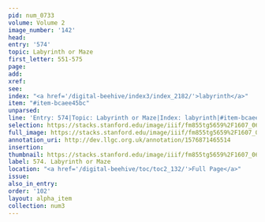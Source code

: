 ```yaml
---
pid: num_0733
volume: Volume 2
image_number: '142'
head: 
entry: '574'
topic: Labyrinth or Maze
first_letter: 551-575
page: 
add: 
xref: 
see: 
index: "<a href='/digital-beehive/index3/index_2182/'>labyrinth</a>"
item: "#item-bcaee45bc"
unparsed: 
line: 'Entry: 574|Topic: Labyrinth or Maze|Index: labyrinth|#item-bcaee45bc'
selection: https://stacks.stanford.edu/image/iiif/fm855tg5659%2F1607_0609/903,3734,2787,337/full/0/default.jpg
full_image: https://stacks.stanford.edu/image/iiif/fm855tg5659%2F1607_0609/full/full/0/default.jpg
annotation_uri: http://dev.llgc.org.uk/annotation/1576871465514
insertion: 
thumbnail: https://stacks.stanford.edu/image/iiif/fm855tg5659%2F1607_0609/903,3734,600,180/250,/0/default.jpg
label: 574. Labyrinth or Maze
location: "<a href='/digital-beehive/toc/toc2_132/'>Full Page</a>"
issue: 
also_in_entry: 
order: '102'
layout: alpha_item
collection: num3
---
```


